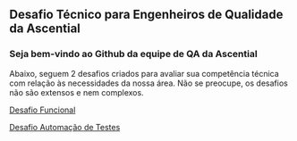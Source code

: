 ## Desafio Técnico para Engenheiros de Qualidade da Ascential

### Seja bem-vindo ao Github da equipe de QA da Ascential

Abaixo, seguem 2 desafios criados para avaliar sua competência técnica com relação às necessidades da nossa área.
Não se preocupe, os desafios não são extensos e nem complexos.

[Desafio Funcional](tests/functional-challenge.md)

[Desafio Automação de Testes](tests/automation-challenge.md)
